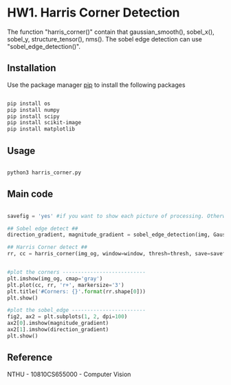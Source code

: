 # HW1. Harris Corner Detection 

The function "harris_corner()" contain that gaussian_smooth(), sobel_x(), sobel_y, structure_tensor(), nms().
The sobel edge detection can use "sobel_edge_detection()".

## Installation

Use the package manager [pip](https://pip.pypa.io/en/stable/) to install the following packages

```bash

pip install os
pip install numpy
pip install scipy
pip install scikit-image
pip install matplotlib

```

## Usage

```bash

python3 harris_corner.py

```
## Main code

```python

savefig = 'yes' #if you want to show each picture of processing. Otherwise, let it be 'None' or 'No' 

## Sobel edge detect ##
direction_gradient, magnitude_gradient = sobel_edge_detection(img, Gaussian_size)

## Harris Corner detect ##
rr, cc = harris_corner(img_og, window=window, thresh=thresh, save=savefig)


#plot the corners ---------------------------
plt.imshow(img_og, cmap='gray')
plt.plot(cc, rr, 'r+', markersize='3')
plt.title('#Corners: {}'.format(rr.shape[0]))
plt.show()

#plot the sobel_edge ------------------------
fig2, ax2 = plt.subplots(1, 2, dpi=100)
ax2[0].imshow(magnitude_gradient)
ax2[1].imshow(direction_gradient)
plt.show()

```

## Reference

NTHU - 10810CS655000 - Computer Vision

